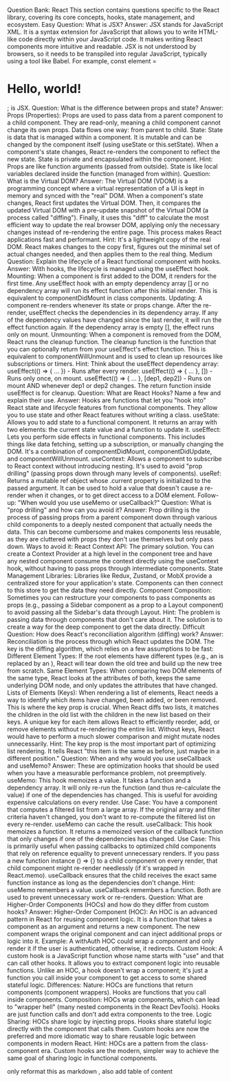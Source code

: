 Question Bank: React
This section contains questions specific to the React library, covering its core concepts, hooks, state management, and ecosystem.
Easy
Question: What is JSX?
Answer: JSX stands for JavaScript XML. It is a syntax extension for JavaScript that allows you to write HTML-like code directly within your JavaScript code. It makes writing React components more intuitive and readable. JSX is not understood by browsers, so it needs to be transpiled into regular JavaScript, typically using a tool like Babel.
For example, const element = <h1>Hello, world!</h1>; is JSX.
Question: What is the difference between props and state?
Answer:
Props (Properties): Props are used to pass data from a parent component to a child component. They are read-only, meaning a child component cannot change its own props. Data flows one way: from parent to child.
State: State is data that is managed within a component. It is mutable and can be changed by the component itself (using useState or this.setState). When a component's state changes, React re-renders the component to reflect the new state. State is private and encapsulated within the component.
Hint: Props are like function arguments (passed from outside). State is like local variables declared inside the function (managed from within).
Question: What is the Virtual DOM?
Answer: The Virtual DOM (VDOM) is a programming concept where a virtual representation of a UI is kept in memory and synced with the "real" DOM. When a component's state changes, React first updates the Virtual DOM. Then, it compares the updated Virtual DOM with a pre-update snapshot of the Virtual DOM (a process called "diffing"). Finally, it uses this "diff" to calculate the most efficient way to update the real browser DOM, applying only the necessary changes instead of re-rendering the entire page. This process makes React applications fast and performant.
Hint: It's a lightweight copy of the real DOM. React makes changes to the copy first, figures out the minimal set of actual changes needed, and then applies them to the real thing.
Medium
Question: Explain the lifecycle of a React functional component with hooks.
Answer: With hooks, the lifecycle is managed using the useEffect hook.
Mounting: When a component is first added to the DOM, it renders for the first time. Any useEffect hook with an empty dependency array [] or no dependency array will run its effect function after this initial render. This is equivalent to componentDidMount in class components.
Updating: A component re-renders whenever its state or props change. After the re-render, useEffect checks the dependencies in its dependency array. If any of the dependency values have changed since the last render, it will run the effect function again. If the dependency array is empty [], the effect runs only on mount.
Unmounting: When a component is removed from the DOM, React runs the cleanup function. The cleanup function is the function that you can optionally return from your useEffect's effect function. This is equivalent to componentWillUnmount and is used to clean up resources like subscriptions or timers.
Hint: Think about the useEffect dependency array:
useEffect(() => { ... }) - Runs after every render.
useEffect(() => { ... }, []) - Runs only once, on mount.
useEffect(() => { ... }, [dep1, dep2]) - Runs on mount AND whenever dep1 or dep2 changes.
The return function inside useEffect is for cleanup.
Question: What are React Hooks? Name a few and explain their use.
Answer: Hooks are functions that let you "hook into" React state and lifecycle features from functional components. They allow you to use state and other React features without writing a class.
useState: Allows you to add state to a functional component. It returns an array with two elements: the current state value and a function to update it.
useEffect: Lets you perform side effects in functional components. This includes things like data fetching, setting up a subscription, or manually changing the DOM. It's a combination of componentDidMount, componentDidUpdate, and componentWillUnmount.
useContext: Allows a component to subscribe to React context without introducing nesting. It's used to avoid "prop drilling" (passing props down through many levels of components).
useRef: Returns a mutable ref object whose .current property is initialized to the passed argument. It can be used to hold a value that doesn't cause a re-render when it changes, or to get direct access to a DOM element.
Follow-up: "When would you use useMemo or useCallback?"
Question: What is "prop drilling" and how can you avoid it?
Answer: Prop drilling is the process of passing props from a parent component down through various child components to a deeply nested component that actually needs the data. This can become cumbersome and makes components less reusable, as they are cluttered with props they don't use themselves but only pass down.
Ways to avoid it:
React Context API: The primary solution. You can create a Context Provider at a high level in the component tree and have any nested component consume the context directly using the useContext hook, without having to pass props through intermediate components.
State Management Libraries: Libraries like Redux, Zustand, or MobX provide a centralized store for your application's state. Components can then connect to this store to get the data they need directly.
Component Composition: Sometimes you can restructure your components to pass components as props (e.g., passing a Sidebar component as a prop to a Layout component) to avoid passing all the Sidebar's data through Layout.
Hint: The problem is passing data through components that don't care about it. The solution is to create a way for the deep component to get the data directly.
Difficult
Question: How does React's reconciliation algorithm (diffing) work?
Answer: Reconciliation is the process through which React updates the DOM. The key is the diffing algorithm, which relies on a few assumptions to be fast:
Different Element Types: If the root elements have different types (e.g., an <a> is replaced by an <img>), React will tear down the old tree and build up the new tree from scratch.
Same Element Types: When comparing two DOM elements of the same type, React looks at the attributes of both, keeps the same underlying DOM node, and only updates the attributes that have changed.
Lists of Elements (Keys): When rendering a list of elements, React needs a way to identify which items have changed, been added, or been removed. This is where the key prop is crucial. When React diffs two lists, it matches the children in the old list with the children in the new list based on their keys. A unique key for each item allows React to efficiently reorder, add, or remove elements without re-rendering the entire list. Without keys, React would have to perform a much slower comparison and might mutate nodes unnecessarily.
Hint: The key prop is the most important part of optimizing list rendering. It tells React "this item is the same as before, just maybe in a different position."
Question: When and why would you use useCallback and useMemo?
Answer: These are optimization hooks that should be used when you have a measurable performance problem, not preemptively.
useMemo: This hook memoizes a value. It takes a function and a dependency array. It will only re-run the function (and thus re-calculate the value) if one of the dependencies has changed. This is useful for avoiding expensive calculations on every render.
Use Case: You have a component that computes a filtered list from a large array. If the original array and filter criteria haven't changed, you don't want to re-compute the filtered list on every re-render. useMemo can cache the result.
useCallback: This hook memoizes a function. It returns a memoized version of the callback function that only changes if one of the dependencies has changed.
Use Case: This is primarily useful when passing callbacks to optimized child components that rely on reference equality to prevent unnecessary renders. If you pass a new function instance () => {} to a child component on every render, that child component might re-render needlessly (if it's wrapped in React.memo). useCallback ensures that the child receives the exact same function instance as long as the dependencies don't change.
Hint: useMemo remembers a value. useCallback remembers a function. Both are used to prevent unnecessary work or re-renders.
Question: What are Higher-Order Components (HOCs) and how do they differ from custom hooks?
Answer:
Higher-Order Component (HOC): An HOC is an advanced pattern in React for reusing component logic. It is a function that takes a component as an argument and returns a new component. The new component wraps the original component and can inject additional props or logic into it. Example: A withAuth HOC could wrap a component and only render it if the user is authenticated, otherwise, it redirects.
Custom Hook: A custom hook is a JavaScript function whose name starts with "use" and that can call other hooks. It allows you to extract component logic into reusable functions. Unlike an HOC, a hook doesn't wrap a component; it's just a function you call inside your component to get access to some shared stateful logic.
Differences:
Nature: HOCs are functions that return components (component wrappers). Hooks are functions that you call inside components.
Composition: HOCs wrap components, which can lead to "wrapper hell" (many nested components in the React DevTools). Hooks are just function calls and don't add extra components to the tree.
Logic Sharing: HOCs share logic by injecting props. Hooks share stateful logic directly with the component that calls them. Custom hooks are now the preferred and more idiomatic way to share reusable logic between components in modern React.
Hint: HOCs are a pattern from the class-component era. Custom hooks are the modern, simpler way to achieve the same goal of sharing logic in functional components.


only reformat this as markdown , also add table of content